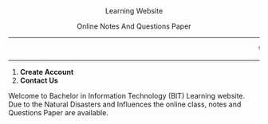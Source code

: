 <html>
  <head>
<title>Website</title>
<link rel="stylesheet" type="text/css" href="styles09.css">

  </head>
    <center>
<p0>Learning Website</p0><br>

<p7>Online Notes And Questions Paper</p7>
<hr>
<marquee>
<p1> Welcome 
</p1>
</marquee>
</center>
<hr>
<body>
<section>
<div>
<ol>
<li><strong>Create Account</strong></li>
<li><strong>Contact Us</strong></li>
</ol>
</div>
</section>
</body>
<p2>Welcome to Bachelor in Information Technology (BIT) Learning website. <br>Due to the Natural Disasters and Influences the online class, notes and Questions Paper are available. </p2> 
</html>


